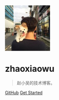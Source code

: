 ![logo](./images/head.jpg)

# zhaoxiaowu

> 赵小吴的技术博客。

[GitHub](https://github.com/zhaoxiaowu/blog)
[Get Started](README.md)
